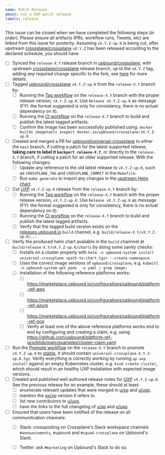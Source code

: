 ```yaml
---
name: Patch Release
about: Cut a UXP patch release
labels: release
---
```


<!--
Issue title should be in the following format:

    Cut vX.Y.Z-up.K Release on DATE

For example:

    Cut v1.3.1-up.1 on June 29, 2021.

Please assign the release manager to the issue.
-->

This issue can be closed when we have completed the following steps (in order).
Please ensure all artifacts (PRs, workflow runs, Tweets, etc) are linked from
this issue for posterity. Assuming `vX.Y.Z-up.K` is being cut, after upstream
[crossplane/crossplane][upstream-xp] `vX.Y.Z` has been released
according to the declared schedule, you should have:

- [ ] Synced the `release-X.Y` release branch in [upbound/crossplane][upbound-xp-fork], with upstream [crossplane/crossplane][upstream-xp] release branch, up to the `vX.Y.Z` tag, adding any required change specific to the fork, see [here][sync-xp-fork] for more details.
- [ ] Tagged [upbound/crossplane][upbound-xp-fork] `vX.Y.Z-up.K` from the `release-X.Y` branch by:
  - [ ] Running the [Tag workflow][tag-xp-fork] on the `release-X.Y` branch with the proper release version, `vX.Y.Z-up.K`. Use `Release vX.Y.Z-up.K` as message (FYI: the format suggested is only for consistency, there is no actual dependency on it).
  - [ ] Running the [CI workflow][ci-xp-fork] on the `release-X.Y` branch to build and publish the latest tagged artifacts.
  - [ ] Confirm the image has been successfully published using: `docker buildx imagetools inspect docker.io/upbound/crossplane:vX.Y.Z-up.K`
- [ ] Created and merged a PR for [upbound/universal-crossplane][uxp] to either the `main` branch, if cutting a patch for the latest supported release, **taking care to label it `backport release-X.Y`**, or directly to the `release-X.Y` branch, if cutting a patch for an older supported release. With the following changes:
  - [ ] Update any reference to the old latest release to `vX.Y.Z-up.K`, such as `CROSSPLANE_TAG` and `CROSSPLANE_COMMIT` in the `Makefile`.
  - [ ] Run `make generate` to import any changes in the [upstream Helm chart][upstream-helm-chart].
- [ ] Cut [UXP][uxp] `vX.Y.Z-up.K` release from the `release-X.Y` branch by:
  - [ ] Running the [Tag workflow][tag-uxp] on the `release-X.Y` branch with the proper release version, `vX.Y.Z-up.K`. Use `Release vX.Y.Z-up.K` as message (FYI: the format suggested is only for consistency, there is no actual dependency on it).
  - [ ] Running the [CI workflow][ci-uxp] on the `release-X.Y` branch to build and publish the latest tagged artifacts.
  - [ ] Verify that the tagged build version exists on the [releases.upbound.io](https://releases.upbound.io/universal-crossplane/) `build` channel, e.g. `build/release-X.Y/vX.Y.Z-up.K/...`
- [ ] Verify the produced helm chart available in the `build` channnel at `build/release-X.Y/vX.Y.Z-up.K/charts` by doing some sanity checks:
  - [ ] Installs on a cluster properly with `helm -n upbound-system install universal-crossplane <path-to-chart.tgz> --create-namespace`.
  - [ ] Uses the correct image versions of `upbound/crossplane`, e.g. `kubectl -n upbound-system get pods  -o yaml | grep image:`
  - [ ] Installation of the following reference platforms works:
    - [ ] https://marketplace.upbound.io/configurations/upbound/platform-ref-aws
    - [ ] https://marketplace.upbound.io/configurations/upbound/platform-ref-azure
    - [ ] https://marketplace.upbound.io/configurations/upbound/platform-ref-gcp
    - [ ] Verify at least one of the above reference platforms works end to end by configuring and creating a claim, e.g. using https://github.com/upbound/platform-ref-gcp/blob/main/examples/cluster-claim.yaml
- [ ] Run the [Promote workflow][promote-uxp] on the `release-X.Y` branch to promote `vX.Y.Z-up.K` to [stable][uxp-stable-channel], it should contain `universal-crossplane-X.Y.Z-up.K.tgz`. Verify everything is correctly working by running `up uxp install` against an empty Kubernetes cluster, e.g. `kind create cluster`, which should result in an healthy UXP installation with expected image versions.
- [ ] Created and published well authored release notes for [UXP][uxp-releases] `vX.Y.Z-up.K`. See the previous release for an example, these should at least:
  - [ ] enumerate relevant updates that were merged in [u/xp][upbound-xp-fork] and [u/uxp][uxp].
  - [ ] mention the [xp/xp][upstream-xp] version it refers to.
  - [ ] list new contributors to [u/uxp][uxp].
  - [ ] have the links to the full changelog of [u/xp][upbound-xp-fork] and [u/uxp][uxp].
- [ ] Ensured that users have been notified of the release on all communitcation channels:
  - [ ] Slack: crossposting on Crossplane's Slack workspace channels `#announcements`, `#upbound` and `#squad-crossplane` on Upbound's Slack.
  - [ ] Twitter: ask `#marketing` on Upbound's Slack to do so.


<!-- Named Links -->
[ci-uxp]: https://github.com/upbound/universal-crossplane/actions/workflows/ci.yml
[ci-xp-fork]: https://github.com/upbound/crossplane/actions/workflows/ci.yml
[promote-uxp]: https://github.com/upbound/universal-crossplane/actions/workflows/promote.yml
[sync-xp-fork]: https://github.com/upbound/universal-crossplane/blob/main/CONTRIBUTING.md#crossplane-fork-sync
[tag-uxp]: https://github.com/upbound/universal-crossplane/actions/workflows/tag.yml
[tag-xp-fork]: https://github.com/upbound/crossplane/actions/workflows/tag.yml
[upbound-xp-fork]: https://github.com/upbound/crossplane
[upstream-helm-chart]: https://github.com/crossplane/crossplane/tree/master/cluster/charts/crossplane
[upstream-xp-values]: https://github.com/crossplane/crossplane/blob/master/cluster/charts/crossplane/values.yaml.tmpl
[upstream-xp]: https://github.com/crossplane/crossplane
[uxp-main-channel]: https://charts.upbound.io/main
[uxp-releases]: https://github.com/upbound/universal-crossplane/releases
[uxp-schedule]: https://github.com/upbound/universal-crossplane/blob/main/README.md#releases
[uxp-stable-channel]: https://charts.upbound.io/stable
[uxp-values]: https://github.com/upbound/universal-crossplane/blob/main/cluster/charts/universal-crossplane/values.yaml.tmpl
[uxp]: https://github.com/upbound/universal-crossplane
